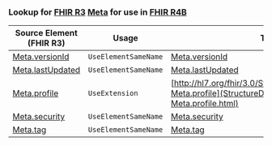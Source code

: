 ### Lookup for [FHIR R3](https://hl7.org/fhir/STU3/) [Meta](https://hl7.org/fhir/STU3/Meta.html) for use in [FHIR R4B](https://hl7.org/fhir/R4B/)

| Source Element (FHIR R3) | Usage | Target |
| -------------- | ----- | ------ |
| [Meta.versionId](https://hl7.org/fhir/STU3/Meta.html#resource) | `UseElementSameName` | [Meta.versionId](https://hl7.org/fhir/R4B/Meta.html#resource) |
| [Meta.lastUpdated](https://hl7.org/fhir/STU3/Meta.html#resource) | `UseElementSameName` | [Meta.lastUpdated](https://hl7.org/fhir/R4B/Meta.html#resource) |
| [Meta.profile](https://hl7.org/fhir/STU3/Meta.html#resource) | `UseExtension` | [http://hl7.org/fhir/3.0/StructureDefinition/extension-Meta.profile](StructureDefinition-ext-R3-Meta.profile.html) |
| [Meta.security](https://hl7.org/fhir/STU3/Meta.html#resource) | `UseElementSameName` | [Meta.security](https://hl7.org/fhir/R4B/Meta.html#resource) |
| [Meta.tag](https://hl7.org/fhir/STU3/Meta.html#resource) | `UseElementSameName` | [Meta.tag](https://hl7.org/fhir/R4B/Meta.html#resource) |
